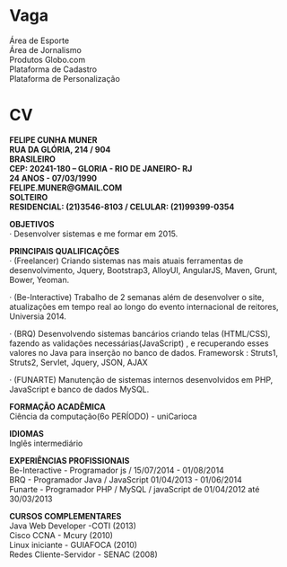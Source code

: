 Vaga
====

Área de Esporte<br /> 
Área de Jornalismo<br /> 
Produtos Globo.com<br /> 
Plataforma de Cadastro<br /> 
Plataforma de Personalização

CV
==
<b>
FELIPE CUNHA MUNER<br /> 
RUA DA GLÓRIA, 214 / 904<br /> 
BRASILEIRO<br /> 
CEP: 20241-180 – GLORIA - RIO DE JANEIRO- RJ<br /> 
24 ANOS - 07/03/1990<br /> 
FELIPE.MUNER@GMAIL.COM<br /> 
SOLTEIRO<br /> 
RESIDENCIAL: (21)3546-8103 / CELULAR: (21)99399-0354<br />
</b>

<b>OBJETIVOS</b><br />
· Desenvolver sistemas e me formar em 2015.

<b>
PRINCIPAIS QUALIFICAÇÕES<br />
</b>· (Freelancer) Criando sistemas nas mais atuais ferramentas de
desenvolvimento, Jquery, Bootstrap3, AlloyUI, AngularJS, Maven, Grunt,
Bower, Yeoman.

· (Be-Interactive) Trabalho de 2 semanas além de desenvolver o site, atualizações em tempo real ao longo do evento internacional de reitores, Universia 2014.

· (BRQ) Desenvolvendo sistemas bancários criando telas (HTML/CSS),
fazendo as validações necessárias(JavaScript) , e recuperando esses valores
no Java para inserção no banco de dados.
Frameworsk : Struts1, Struts2, Servlet, Jquery, JSON, AJAX

· (FUNARTE) Manutenção de sistemas internos desenvolvidos em PHP,
JavaScript e banco de dados MySQL.


<b>FORMAÇÃO ACADÊMICA</b><br />
Ciência da computação(6o PERÍODO) - uniCarioca

<b>IDIOMAS</b><br />
Inglês intermediário

<b>EXPERIÊNCIAS PROFISSIONAIS</b><br />
Be-Interactive - Programador js / 15/07/2014 - 01/08/2014 <br />
BRQ - Programador Java / JavaScript 01/04/2013 - 01/06/2014<br />
Funarte - Programador PHP / MySQL / javaScript de 01/04/2012 até 30/03/2013<br />

<b>
CURSOS COMPLEMENTARES</b><br />
Java Web Developer -COTI (2013)<br />
Cisco CCNA - Mcury (2010)<br />
Linux iniciante - GUIAFOCA (2010)<br />
Redes Cliente-Servidor - SENAC (2008)<br />

